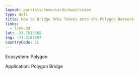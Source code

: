```yaml
---
layout: partials/home/cards/main/index
type: defi
title: How to Bridge Orbs Tokens onto the Polygon Network
links:
  - link.md
lat: -31.7613365
lng: -71.3187697
countryCode: CL
---
```


Ecosystem: Polygon

Application: Polygon Bridge
